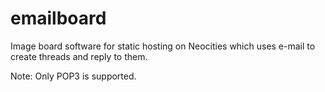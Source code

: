 # emailboard
Image board software for static hosting on Neocities which uses e-mail to create threads and reply to them.

Note: Only POP3 is supported.
